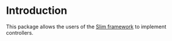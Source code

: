 # <a name="a0"></a>Introduction

This package allows the users of the [Slim framework](https://www.slimframework.com/) to implement controllers.



